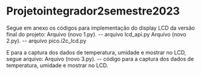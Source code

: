# Projetointegrador2semestre2023


Segue em anexo os códigos para implementação do display LCD da versão final do projeto:
Arquivo (novo 1.py). -- arquivo lcd_api.py
Arquivo (novo 2.py). -- arquivo pico.i2c_lcd.py

E para a captura dos dados de temperatura, umidade e mostrar no LCD, segue arquivo:
Arquivo (novo 3.py). -- código para a captura dos dados de temperatura, umidade e mostrar no LCD.
